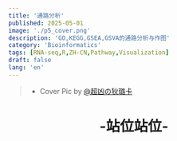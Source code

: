 ```yaml
---
title: '通路分析'
published: 2025-05-01
image: './p5_cover.png'
description: 'GO,KEGG,GSEA,GSVA的通路分析与作图'
category: 'Bioinformatics'
tags: [RNA-seq,R,ZH-CN,Pathway,Visualization]
draft: false 
lang: 'en'
---
```

> - Cover Pic by [@超凶の狄璐卡](https://www.pixiv.net/artworks/129415764)

<center><h1>-站位站位-</h1></center>
